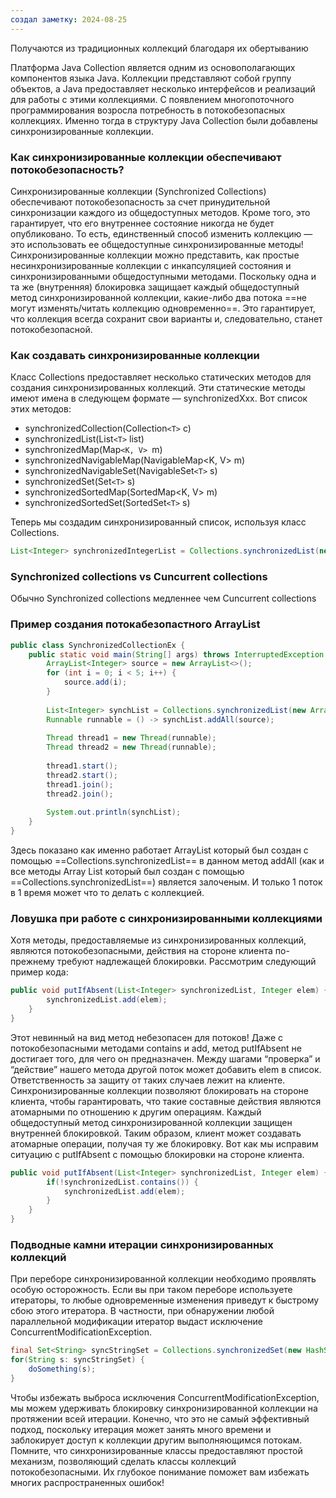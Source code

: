 ```yaml
---
создал заметку: 2024-08-25
---
```

Получаются из традиционных коллекций благодаря их обертыванию 

Платформа Java Collection является одним из основополагающих компонентов языка Java. Коллекции представляют собой группу объектов, а Java предоставляет несколько интерфейсов и реализаций для работы с этими коллекциями. С появлением многопоточного программирования возросла потребность в потокобезопасных коллекциях. Именно тогда в структуру Java Collection были добавлены синхронизированные коллекции.

### Как синхронизированные коллекции обеспечивают потокобезопасность?

Синхронизированные коллекции (Synchronized Collections) обеспечивают потокобезопасность за счет принудительной синхронизации каждого из общедоступных методов. Кроме того, это гарантирует, что его внутреннее состояние никогда не будет опубликовано. То есть, единственный способ изменить коллекцию — это использовать ее общедоступные синхронизированные методы! Синхронизированные коллекции можно представить, как простые несинхронизированные коллекции с инкапсуляцией состояния и синхронизированными общедоступными методами. Поскольку одна и та же (внутренняя) блокировка защищает каждый общедоступный метод синхронизированной коллекции, какие-либо два потока ==не могут изменять/читать коллекцию одновременно==. Это гарантирует, что коллекция всегда сохранит свои варианты и, следовательно, станет потокобезопасной.

### Как создавать синхронизированные коллекции

Класс Collections предоставляет несколько статических методов для создания синхронизированных коллекций. Эти статические методы имеют имена в следующем формате — synchronizedXxx. Вот список этих методов:

- synchronizedCollection(Collection`<T>` c)
- synchronizedList(List`<T>` list) 
- synchronizedMap(Map`<K, V> `m)
- synchronizedNavigableMap(NavigableMap<K, V> m)
- synchronizedNavigableSet(NavigableSet`<T>` s)
- synchronizedSet(Set`<T>` s)
- synchronizedSortedMap(SortedMap<K, V> m)
- synchronizedSortedSet(SortedSet`<T>` s)

Теперь мы создадим синхронизированный список, используя класс Collections.

```java
List<Integer> synchronizedIntegerList = Collections.synchronizedList(new ArrayList<>());
```

### Synchronized collections vs Cuncurrent collections
Обычно Synchronized collections медленнее чем Cuncurrent collections


### Пример создания потокабезопастного  ArrayList

```java
public class SynchronizedCollectionEx {  
    public static void main(String[] args) throws InterruptedException {  
        ArrayList<Integer> source = new ArrayList<>();  
        for (int i = 0; i < 5; i++) {  
            source.add(i);  
        }  
  
        List<Integer> synchList = Collections.synchronizedList(new ArrayList<>());  
        Runnable runnable = () -> synchList.addAll(source);  
  
        Thread thread1 = new Thread(runnable);  
        Thread thread2 = new Thread(runnable);  
  
        thread1.start();  
        thread2.start();  
        thread1.join();  
        thread2.join();  
  
        System.out.println(synchList);  
    }  
}
```

Здесь показано как именно работает ArrayList который был создан с помощью 
==Collections.synchronizedList== в данном метод addAll (как и все методы Array List который был создан с помощью ==Collections.synchronizedList==) является залоченым. И только 1 поток в 1 время может что то делать с коллекцией.

### Ловушка при работе с синхронизированными коллекциями

Хотя методы, предоставляемые из синхронизированных коллекций, являются потокобезопасными, действия на стороне клиента по-прежнему требуют надлежащей блокировки. Рассмотрим следующий пример кода:

```java
public void putIfAbsent(List<Integer> synchronizedList, Integer elem) {    if(!synchronizedList.contains()) {
		synchronizedList.add(elem);
	} 
}
```

Этот невинный на вид метод небезопасен для потоков! Даже с потокобезопасными методами contains и add, метод putIfAbsent не достигает того, для чего он предназначен. Между шагами “проверка” и “действие” нашего метода другой поток может добавить elem в список. Ответственность за защиту от таких случаев лежит на клиенте. Синхронизированные коллекции позволяют блокировать на стороне клиента, чтобы гарантировать, что такие составные действия являются атомарными по отношению к другим операциям. Каждый общедоступный метод синхронизированной коллекции защищен внутренней блокировкой. Таким образом, клиент может создавать атомарные операции, получая ту же блокировку. Вот как мы исправим ситуацию с putIfAbsent с помощью блокировки на стороне клиента.

```java
public void putIfAbsent(List<Integer> synchronizedList, Integer elem) { synchronized(synchronizedList) {
		if(!synchronizedList.contains()) { 
			synchronizedList.add(elem); 
		}
	} 
}
```

### Подводные камни итерации синхронизированных коллекций

При переборе синхронизированной коллекции необходимо проявлять особую осторожность. Если вы при таком переборе используете итераторы, то любые одновременные изменения приведут к быстрому сбою этого итератора. В частности, при обнаружении любой параллельной модификации итератор выдаст исключение ConcurrentModificationException.

```java
final Set<String> syncStringSet = Collections.synchronizedSet(new HashSet<>()); // Может вызвать исключение ConcurrentModificationException 
for(String s: syncStringSet) {
	doSomething(s); 
}
```

Чтобы избежать выброса исключения ConcurrentModificationException, мы можем удерживать блокировку синхронизированной коллекции на протяжении всей итерации. Конечно, что это не самый эффективный подход, поскольку итерация может занять много времени и заблокирует доступ к коллекции другим выполняющимся потокам. Помните, что синхронизированные классы предоставляют простой механизм, позволяющий сделать классы коллекций потокобезопасными. Их глубокое понимание поможет вам избежать многих распространенных ошибок!